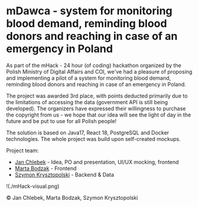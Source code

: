 # mDawca - system for monitoring blood demand, reminding blood donors and reaching in case of an emergency in Poland

As part of the mHack - 24 hour (of coding) hackathon organized by the Polish Ministry of Digital Affairs and COI, we've had a pleasure of proposing and implementing a pilot of a system for monitoring blood demand, reminding blood donors and reaching in case of an emergency in Poland.

The project was awarded 3rd place, with points deducted primarily due to the limitations of accessing the data (government API is still being developed). The organizers have expressed their willingness to purchase the copyright from us - we hope that our idea will see the light of day in the future and be put to use for all Polish people!

The solution is based on Java17, React 18, PostgreSQL and Docker technologies. The whole project was build upon self-created mockups.

Project team:
* [Jan Chlebek](https://www.linkedin.com/in/jan-chlebek/) - Idea, PO and presentation, UI/UX mocking, frontend
* [Marta Bodzak](https://www.linkedin.com/in/marta-bodzak/) - Frontend
* [Szymon Krysztopolski](https://www.linkedin.com/in/szymon-krysztopolski/) - Backend & Data

!(./mHack-visual.png)

© Jan Chlebek, Marta Bodzak, Szymon Krysztopolski